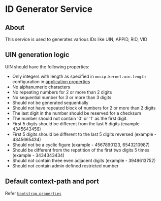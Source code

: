 # ID Generator Service

## About
This service is used to generates various IDs like UIN, APPID, RID, VID

## UIN generation logic
UIN should have the following properties:
* Only integers with length as specified in `mosip.kernel.uin.length` configuration in [application properties](https://github.com/mosip/mosip-config/blob/develop3-v3/application-default.properties)
* No alphanumeric characters
* No repeating numbers for 2 or more than 2 digits
* No sequential number for 3 or more than 3 digits
* Should not be generated sequentially
* Should not have repeated block of numbers for 2 or more than 2 digits
* The last digit in the number should be reserved for a checksum
* The number should not contain '0' or '1' as the first digit.
* First 5 digits should be different from the last 5 digits (example - 4345643456)
* First 5 digits should be different to the last 5 digits reversed (example - 4345665434)
* Should not be a cyclic figure (example - 4567890123, 6543210987) 
* Should be different from the repetition of the first two digits 5 times (example - 3434343434)
* Should not contain three even adjacent digits (example - 3948613752)
* Should not contain admin defined restricted number

## Default context-path and port
Refer [`bootstrap.properties`](src/main/resources/bootstrap.properties)

